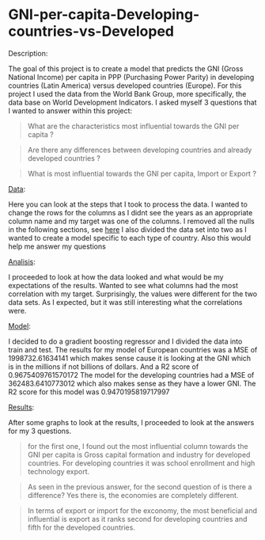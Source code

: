 # GNI-per-capita-Developing-countries-vs-Developed

Description:

The goal of this project is to create a model that predicts the GNI (Gross National Income) per capita in PPP (Purchasing Power Parity) in developing countries (Latin America) versus developed countries (Europe). 
For this project I used the data from the World Bank Group, more specifically, the data base on World Development Indicators.
I asked myself 3 questions that I wanted to answer within this project: 
> What are the characteristics most influential towards the GNI per capita ?

> Are there any differences between developing countries and already developed countries ?

> What is most influential towards the GNI per capita, Import or Export ?

[Data](https://github.com/G-dhlg/GDP-per-capita-Developing-countries-vs-Developed/edit/main/project.ipynb#assess): 

Here you can look at the steps that I took to process the data. I wanted to change the rows for the columns as I didnt see the years as an appropriate column name and my target was one of the columns.
I removed all the nulls in the following sections, see [here](https://github.com/G-dhlg/GDP-per-capita-Developing-countries-vs-Developed/edit/main/project.ipynb#clean)
I also divided the data set into two as I wanted to create a model specific to each type of country. Also this would help me answer my questions

[Analisis](https://github.com/G-dhlg/GDP-per-capita-Developing-countries-vs-Developed/edit/main/project.ipynb#analyze):

I proceeded to look at how the data looked and what would be my expectations of the results. Wanted to see what columns had the most correlation with my target. 
Surprisingly, the values were different for the two data sets. As I expected, but it was still interesting what the correlations were. 

[Model](https://github.com/G-dhlg/GDP-per-capita-Developing-countries-vs-Developed/edit/main/project.ipynb#model):

I decided to do a gradient boosting regressor and I divided the data into train and test. 
The results for my model of European countries was a MSE of 1998732.61634141 which makes sense cause it is looking at the GNI which is in the millions if not billions of dollars. And a R2 score of 0.9675409761570172
The model for the developing countries had a MSE of 362483.6410773012 which also makes sense as they have a lower GNI. The R2 score for this model was 0.9470195819717997

[Results](https://github.com/G-dhlg/GDP-per-capita-Developing-countries-vs-Developed/edit/main/project.ipynb#importance-of-each-variable):

After some graphs to look at the results, I proceeded to look at the answers for my 3 questions. 
> for the first one, I found out the most influential column towards the GNI per capita is Gross capital formation and industry for developed countries. For developing countries it was school enrollment and high technology export.

> As seen in the previous answer, for the second question of is there a difference? Yes there is, the economies are completely different.

> In terms of export or import for the exconomy, the most beneficial and influential is export as it ranks second for developing countries and fifth for the developed countries. 
